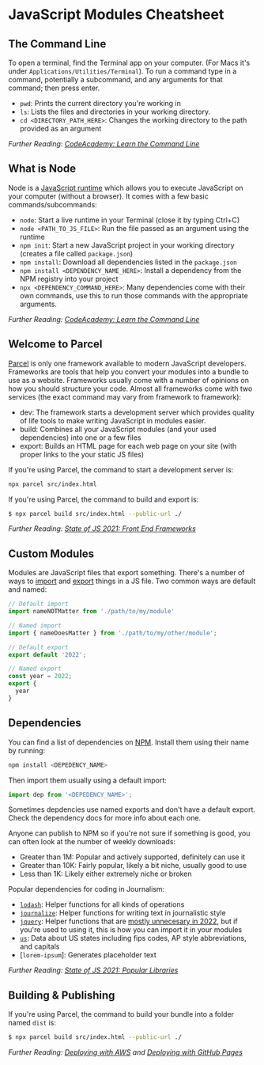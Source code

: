 # JavaScript Modules Cheatsheet

## The Command Line
To open a terminal, find the Terminal app on your computer. (For Macs it's under `Applications/Utilities/Terminal`). To run a command type in a command, potentially a subcommand, and any arguments for that command; then press enter.
- `pwd`: Prints the current directory you're working in
- `ls`: Lists the files and directories in your working directory.
- `cd <DIRECTORY_PATH_HERE>`: Changes the working directory to the path provided as an argument

*Further Reading: [CodeAcademy: Learn the Command Line](https://www.codecademy.com/learn/learn-the-command-line)*

## What is Node
Node is a [JavaScript runtime](https://www.codecademy.com/article/introduction-to-javascript-runtime-environments) which allows you to execute JavaScript on your computer (without a browser). It comes with a few basic commands/subcommands:
- `node`: Start a live runtime in your Terminal (close it by typing Ctrl+C)
- `node <PATH_TO_JS_FILE>`: Run the file passed as an argument using the runtime
- `npm init`: Start a new JavaScript project in your working directory (creates a file called `package.json`)
- `npm install`: Download all dependencies listed in the `package.json`
- `npm install <DEPENDENCY_NAME_HERE>`: Install a dependency from the NPM registry into your project
- `npx <DEPENDENCY_COMMAND_HERE>`: Many dependencies come with their own commands, use this to run those commands with the appropriate arguments.

*Further Reading: [CodeAcademy: Learn the Command Line](https://www.codecademy.com/learn/learn-the-command-line)*

## Welcome to Parcel
[Parcel](https://parceljs.org/) is only one framework available to modern JavaScript developers. Frameworks are tools that help you convert your modules into a bundle to use as a website. Frameworks usually come with a number of opinions on how you should structure your code. Almost all frameworks come with two services (the exact command may vary from framework to framework):
- dev: The framework starts a development server which provides quality of life tools to make writing JavaScript in modules easier.
- build: Combines all your JavaScript modules (and your used dependencies) into one or a few files
- export: Builds an HTML page for each web page on your site (with proper links to the your static JS files)

If you're using Parcel, the command to start a development server is:
```bash
npx parcel src/index.html
```

If you're using Parcel, the command to build and export is:
```bash
$ npx parcel build src/index.html --public-url ./
```

*Further Reading: [State of JS 2021: Front End Frameworks](https://2021.stateofjs.com/en-US/libraries/front-end-frameworks)*

## Custom Modules
Modules are JavaScript files that export something. There's a number of ways to [import](https://developer.mozilla.org/en-US/docs/Web/JavaScript/Reference/Statements/import) and [export](https://developer.mozilla.org/en-US/docs/web/javascript/reference/statements/export) things in a JS file. Two common ways are default and named:

```javascript
// Default import
import nameNOTMatter from './path/to/my/module'

// Named import
import { nameDoesMatter } from './path/to/my/other/module';

// Default export
export default '2022';

// Named export
const year = 2022;
export {
  year
}
```

## Dependencies
You can find a list of dependencies on [NPM](https://www.npmjs.com/). Install them using their name by running:
```bash
npm install <DEPEDENCY_NAME>
```

Then import them usually using a default import:
```javascript
import dep from '<DEPEDENCY_NAME>';
```

Sometimes depdencies use named exports and don't have a default export. Check the dependency docs for more info about each one.

Anyone can publish to NPM so if you're not sure if something is good, you can often look at the number of weekly downloads:
- Greater than 1M: Popular and actively supported, definitely can use it
- Greater than 10K: Fairly popular, likely a bit niche, usually good to use
- Less than 1K: Likely either extremely niche or broken

Popular dependencies for coding in Journalism:
  - [`lodash`](https://www.npmjs.com/package/lodash): Helper functions for all kinds of operations
  - [`journalize`](https://www.npmjs.com/package/journalize): Helper functions for writing text in journalistic style
  - [`jquery`](https://www.npmjs.com/package/jquery): Helper functions that are [mostly unnecesary in 2022](https://youmightnotneedjquery.com/), but if you're used to using it, this is how you can import it in your modules
  - [`us`](https://www.npmjs.com/package/us): Data about US states including fips codes, AP style abbreviations, and capitals
  - [`lorem-ipsum`]: Generates placeholder text

*Further Reading: [State of JS 2021: Popular Libraries](https://2021.stateofjs.com/en-US/other-tools)*


## Building & Publishing
If you're using Parcel, the command to build your bundle into a folder named `dist` is:

```bash
$ npx parcel build src/index.html --public-url ./
```

*Further Reading: [Deploying with AWS](https://docs.aws.amazon.com/AmazonS3/latest/userguide/HostingWebsiteOnS3Setup.html) and [Deploying with GitHub Pages](https://pages.github.com/)*

